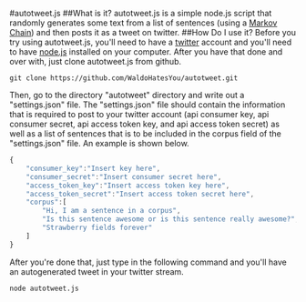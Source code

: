 #autotweet.js
##What is it?
autotweet.js is a simple node.js script that randomly generates some text from a list of sentences (using a [Markov Chain](https://en.wikipedia.org/wiki/Markov_chain)) and
then posts it as a tweet on twitter.
##How Do I use it?
Before you try using autotweet.js, you'll need to have a [twitter](https://twitter.com) account and you'll need to have [node.js](http://nodejs.org) installed on your computer. After you have that done and over with, just clone autotweet.js from github.
```Batchfile
git clone https://github.com/WaldoHatesYou/autotweet.git
```
Then, go to the directory "autotweet" directory and write out a "settings.json" file. The "settings.json" file should contain the information that is required to post to your twitter account (api consumer key, api consumer secret, api access token key, and api access token secret) as well as a list of sentences that is to be included in the corpus field of the "settings.json" file. An example is shown below.
```Javascript
{
	"consumer_key":"Insert key here",
	"consumer_secret":"Insert consumer secret here",
	"access_token_key":"Insert access token key here",
	"access_token_secret":"Insert access token secret here",
	"corpus":[
		"Hi, I am a sentence in a corpus",
		"Is this sentence awesome or is this sentence really awesome?",
		"Strawberry fields forever"
	]
}
```
After you're done that, just type in the following command and you'll have an autogenerated tweet in your twitter stream.
```Batchfile
node autotweet.js
```
